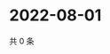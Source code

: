 # 2022-08-01

共 0 条

<!-- BEGIN WEIBO -->
<!-- 最后更新时间 Mon Aug 01 2022 01:15:51 GMT+0800 (China Standard Time) -->

<!-- END WEIBO -->
